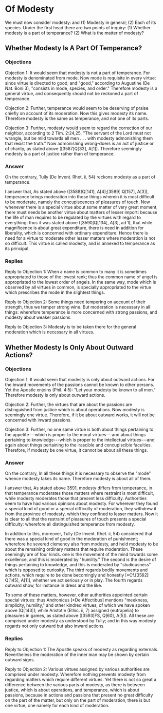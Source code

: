 # Of Modesty

We must now consider modesty: and (1) Modesty in general; (2) Each of its species. Under the first head there are two points of inquiry:
(1) Whether modesty is a part of temperance?
(2) What is the matter of modesty?
## Whether Modesty Is A Part Of Temperance?

### Objections

Objection 1: It would seem that modesty is not a part of temperance. For modesty is denominated from mode. Now mode is requisite in every virtue: since virtue is directed to good; and "good," according to Augustine (De Nat. Boni 3), "consists in mode, species, and order." Therefore modesty is a general virtue, and consequently should not be reckoned a part of temperance.

Objection 2: Further, temperance would seem to be deserving of praise chiefly on account of its moderation. Now this gives modesty its name. Therefore modesty is the same as temperance, and not one of its parts.

Objection 3: Further, modesty would seem to regard the correction of our neighbor, according to 2 Tim. 2:24,25, "The servant of the Lord must not wrangle, but be mild towards all men . . . with modesty admonishing them that resist the truth." Now admonishing wrong-doers is an act of justice or of charity, as stated above ([3587]Q[33], A[1]). Therefore seemingly modesty is a part of justice rather than of temperance.

### Answer

On the contrary, Tully (De Invent. Rhet. ii, 54) reckons modesty as a part of temperance.

I answer that, As stated above ([3588]Q[141], A[4];[3589] Q[157], A[3]), temperance brings moderation into those things wherein it is most difficult to be moderate, namely the concupiscences of pleasures of touch. Now whenever there is a special virtue about some matter of very great moment, there must needs be another virtue about matters of lesser import: because the life of man requires to be regulated by the virtues with regard to everything: thus it was stated above ([3590]Q[134], A[3], ad 1), that while magnificence is about great expenditure, there is need in addition for liberality, which is concerned with ordinary expenditure. Hence there is need for a virtue to moderate other lesser matters where moderation is not so difficult. This virtue is called modesty, and is annexed to temperance as its principal.

### Replies

Reply to Objection 1: When a name is common to many it is sometimes appropriated to those of the lowest rank; thus the common name of angel is appropriated to the lowest order of angels. In the same way, mode which is observed by all virtues in common, is specially appropriated to the virtue which prescribes the mode in the slightest things.

Reply to Objection 2: Some things need tempering on account of their strength, thus we temper strong wine. But moderation is necessary in all things: wherefore temperance is more concerned with strong passions, and modesty about weaker passions.

Reply to Objection 3: Modesty is to be taken there for the general moderation which is necessary in all virtues.
## Whether Modesty Is Only About Outward Actions?

### Objections

Objection 1: It would seem that modesty is only about outward actions. For the inward movements of the passions cannot be known to other persons. Yet the Apostle enjoins (Phil. 4:5): "Let your modesty be known to all men." Therefore modesty is only about outward actions.

Objection 2: Further, the virtues that are about the passions are distinguished from justice which is about operations. Now modesty is seemingly one virtue. Therefore, if it be about outward works, it will not be concerned with inward passions.

Objection 3: Further, no one same virtue is both about things pertaining to the appetite---which is proper to the moral virtues---and about things pertaining to knowledge---which is proper to the intellectual virtues---and again about things pertaining to the irascible and concupiscible faculties. Therefore, if modesty be one virtue, it cannot be about all these things.

### Answer

On the contrary, In all these things it is necessary to observe the "mode" whence modesty takes its name. Therefore modesty is about all of them.

I answer that, As stated above [3591](A[1]), modesty differs from temperance, in that temperance moderates those matters where restraint is most difficult, while modesty moderates those that present less difficulty. Authorities seem to have had various opinions about modesty. For wherever they found a special kind of good or a special difficulty of moderation, they withdrew it from the province of modesty, which they confined to lesser matters. Now it is clear to all that the restraint of pleasures of touch presents a special difficulty: wherefore all distinguished temperance from modesty.

In addition to this, moreover, Tully (De Invent. Rhet. ii, 54) considered that there was a special kind of good in the moderation of punishment; wherefore he severed clemency also from modesty, and held modesty to be about the remaining ordinary matters that require moderation. These seemingly are of four kinds. one is the movement of the mind towards some excellence, and this is moderated by "humility." The second is the desire of things pertaining to knowledge, and this is moderated by "studiousness" which is opposed to curiosity. The third regards bodily movements and actions, which require to be done becomingly and honestly [*Cf.[3592] Q[145], A[1]], whether we act seriously or in play. The fourth regards outward show, for instance in dress and the like.

To some of these matters, however, other authorities appointed certain special virtues: thus Andronicus [*De Affectibus] mentions "meekness, simplicity, humility," and other kindred virtues, of which we have spoken above (Q[143]); while Aristotle (Ethic. ii, 7) assigned {eutrapelia} to pleasures in games, as stated above ([3593]FS, Q[60], A[5]). All these are comprised under modesty as understood by Tully; and in this way modesty regards not only outward but also inward actions.

### Replies

Reply to Objection 1: The Apostle speaks of modesty as regarding externals. Nevertheless the moderation of the inner man may be shown by certain outward signs.

Reply to Objection 2: Various virtues assigned by various authorities are comprised under modesty. Wherefore nothing prevents modesty from regarding matters which require different virtues. Yet there is not so great a difference between the various parts of modesty, as there is between justice, which is about operations, and temperance, which is about passions, because in actions and passions that present no great difficulty on the part of the matter, but only on the part of moderation, there is but one virtue, one namely for each kind of moderation.
